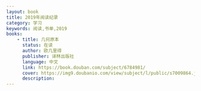 ```yaml
---
layout: book
title: 2019年阅读纪录
category: 学习
keywords: 阅读,书单,2019
books: 
    - title: 几何原本
      status: 在读
      author: 欧几里得 
      publisher: 译林出版社
      language: 中文
      link: https://book.douban.com/subject/6784981/       
      cover: https://img9.doubanio.com/view/subject/l/public/s7009864.jpg
      description: 
---
```





     
  
